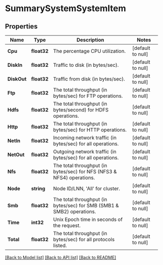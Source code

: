 # SummarySystemSystemItem

## Properties
Name | Type | Description | Notes
------------ | ------------- | ------------- | -------------
**Cpu** | **float32** | The percentage CPU utilization. | [default to null]
**DiskIn** | **float32** | Traffic to disk (in bytes/sec). | [default to null]
**DiskOut** | **float32** | Traffic from disk (in bytes/sec). | [default to null]
**Ftp** | **float32** | The total throughput (in bytes/sec) for FTP operations. | [default to null]
**Hdfs** | **float32** | The total throughput (in bytes/second) for HDFS operations. | [default to null]
**Http** | **float32** | The total throughput (in bytes/sec) for HTTP operations. | [default to null]
**NetIn** | **float32** | Incoming network traffic (in bytes/sec) for all operations. | [default to null]
**NetOut** | **float32** | Outgoing network traffic (in bytes/sec) for all operations. | [default to null]
**Nfs** | **float32** | The total throughput (in bytes/sec) for NFS (NFS3 &amp; NFS4) operations. | [default to null]
**Node** | **string** | Node ID/LNN, &#39;All&#39; for cluster. | [default to null]
**Smb** | **float32** | The total throughput (in bytes/sec) for SMB (SMB1 &amp; SMB2) operations. | [default to null]
**Time** | **int32** | Unix Epoch time in seconds of the request. | [default to null]
**Total** | **float32** | The total throughput (in bytes/sec) for all protocols listed. | [default to null]

[[Back to Model list]](../README.md#documentation-for-models) [[Back to API list]](../README.md#documentation-for-api-endpoints) [[Back to README]](../README.md)


